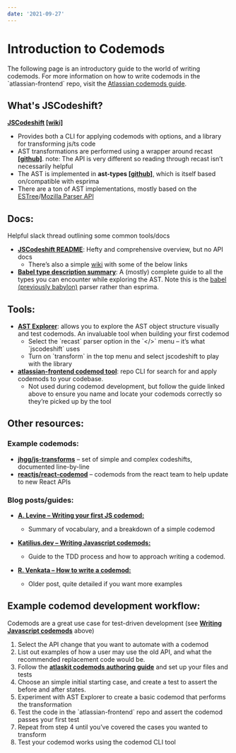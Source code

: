```yaml
---
date: '2021-09-27'
---
```


# Introduction to Codemods

The following page is an introductory guide to the world of writing codemods. For more information on how to write codemods in the \`atlassian-frontend\` repo, visit the [Atlassian codemods guide](/cloud/framework/atlassian-frontend/codemods/01-atlassian-codemods).

## What's JSCodeshift?

**[JSCodeshift](https://github.com/facebook/jscodeshift) [\[wiki\]](https://github.com/facebook/jscodeshift/wiki)**

- Provides both a CLI for applying codemods with options, and a library for transforming js/ts code
- AST transformations are performed using a wrapper around recast **[\[github\]](https://github.com/benjamn/recast)**.
  note: The API is very different so reading through recast isn’t necessarily helpful
- The AST is implemented in **ast-types [\[github\]](https://github.com/benjamn/ast-types)**, which is itself based on/compatible with esprima
- There are a ton of AST implementations, mostly based on the [ESTree](https://github.com/estree/estree)/[Mozilla Parser API](https://developer.mozilla.org/en-US/docs/Mozilla/Projects/SpiderMonkey/Parser_API)

## Docs:

Helpful slack thread outlining some common tools/docs

- **[JSCodeshift README](https://github.com/facebook/jscodeshift)**: Hefty and comprehensive overview, but no API docs
  - There’s also a simple [wiki](https://github.com/facebook/jscodeshift/wiki) with some of the below links
- **[Babel type description summary](https://gist.github.com/Noviny/bb6cf1dc81bbd98606fcabc8a2360cbe)**: A (mostly) complete guide to all the types you can encounter while exploring the AST. Note this is the [babel (previously babylon)](https://babeljs.io/docs/en/babel-parser) parser rather than esprima.

## Tools:

- **[AST Explorer](https://astexplorer.net/)**: allows you to explore the AST object structure visually and test codemods.
  An invaluable tool when building your first codemod
  - Select the \`recast\` parser option in the \`</>\` menu – it’s what \`jscodeshift\` uses
  - Turn on \`transform\` in the top menu and select jscodeshift to play with the library
- **[atlassian-frontend codemod tool](/cloud/framework/atlassian-frontend/codemods/01-atlassian-codemods)**: repo CLI for search for and apply codemods to your codebase.
  - Not used during codemod development, but follow the guide linked above to ensure you name and locate your codemods correctly so they’re picked up by the tool

## Other resources:

### Example codemods:

- **[jhgg/js-transforms](https://github.com/jhgg/js-transforms)** – set of simple and complex codeshifts, documented line-by-line
- **[reactjs/react-codemod](https://github.com/reactjs/react-codemod)** – codemods from the react team to help update to new React APIs

### Blog posts/guides:

- **[A. Levine – Writing your first JS codemod:](https://medium.com/@andrew_levine/writing-your-very-first-codemod-with-jscodeshift-7a24c4ede31b)**

  - Summary of vocabulary, and a breakdown of a simple codemod

- **[Katilius.dev – Writing Javascript codemods:](https://katilius.dev/writing-js-codemods/)**

  - Guide to the TDD process and how to approach writing a codemod.

- **[R. Venkata – How to write a codemod:](https://vramana.github.io/blog/2015/12/21/codemod-tutorial/)**
  - Older post, quite detailed if you want more examples

## Example codemod development workflow:

Codemods are a great use case for test-driven development (see **[Writing Javascript codemods](https://katilius.dev/writing-js-codemods/)** above)

1. Select the API change that you want to automate with a codemod
2. List out examples of how a user may use the old API, and what the recommended replacement code would be.
3. Follow the **[atlaskit codemods authoring guide](/cloud/framework/atlassian-frontend/codemods/01-atlassian-codemods)** and set up your files and tests
4. Choose an simple initial starting case, and create a test to assert the before and after states.
5. Experiment with AST Explorer to create a basic codemod that performs the transformation
6. Test the code in the \`atlassian-frontend\` repo and assert the codemod passes your first test
7. Repeat from step 4 until you’ve covered the cases you wanted to transform
8. Test your codemod works using the codemod CLI tool
